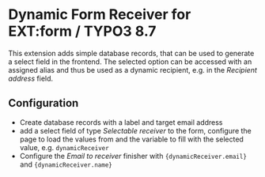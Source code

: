 # Dynamic Form Receiver for EXT:form / TYPO3 8.7

This extension adds simple database records, that can be used to generate a select field in the frontend.
The selected option can be accessed with an assigned alias and thus be used as a dynamic recipient, e.g. in the _Recipient address_ field.

## Configuration

* Create database records with a label and target email address
* add a select field of type _Selectable receiver_ to the form, configure the page to load the values from and the variable to fill with the selected value, e.g. `dynamicReceiver`
* Configure the _Email to receiver_ finisher with `{dynamicReceiver.email}` and `{dynamicReceiver.name}` 